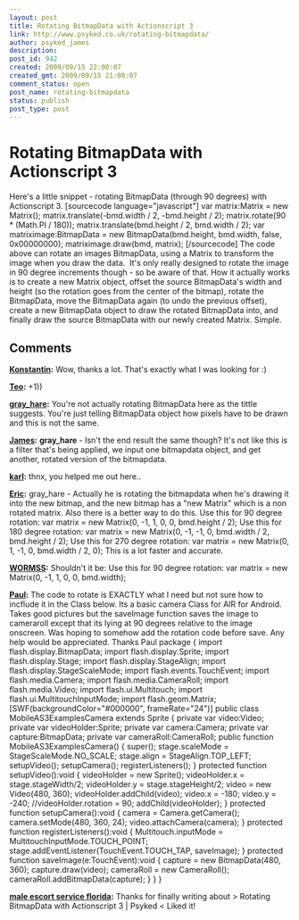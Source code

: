 ```yaml
---
layout: post
title: Rotating BitmapData with Actionscript 3
link: http://www.psyked.co.uk/rotating-bitmapdata/
author: psyked_james
description: 
post_id: 942
created: 2009/09/15 22:00:07
created_gmt: 2009/09/15 21:00:07
comment_status: open
post_name: rotating-bitmapdata
status: publish
post_type: post
---
```


# Rotating BitmapData with Actionscript 3

Here's a little snippet - rotating BitmapData (through 90 degrees) with Actionscript 3. [sourcecode language="javascript"] var matrix:Matrix = new Matrix(); matrix.translate(-bmd.width / 2, -bmd.height / 2); matrix.rotate(90 * (Math.PI / 180)); matrix.translate(bmd.height / 2, bmd.width / 2); var matriximage:BitmapData = new BitmapData(bmd.height, bmd.width, false, 0x00000000); matriximage.draw(bmd, matrix); [/sourcecode] The code above can rotate an images BitmapData, using a Matrix to transform the image when you draw the data.  It's only really designed to rotate the image in 90 degree increments though - so be aware of that. How it actually works is to create a new Matrix object, offset the source BitmapData's width and height (so the rotation goes from the center of the bitmap), rotate the BitmapData, move the BitmapData again (to undo the previous offset), create a new BitmapData object to draw the rotated BitmapData into, and finally draw the source BitmapData with our newly created Matrix. Simple.

## Comments

**[Konstantin](#673 "2010-09-12 09:51:55"):** Wow, thanks a lot. That's exactly what I was looking for :)

**[Teo](#674 "2010-12-26 23:20:21"):** +1))

**[gray_hare](#675 "2011-02-23 21:13:22"):** You're not actually rotating BitmapData here as the tittle suggests. You're just telling BitmapData object how pixels have to be drawn and this is not the same.

**[James](#676 "2011-02-24 01:13:06"):** **gray_hare** \- Isn't the end result the same though? It's not like this is a filter that's being applied, we input one bitmapdata object, and get another, rotated version of the bitmapdata.

**[karl](#677 "2011-05-09 09:14:16"):** thnx, you helped me out here..

**[Eric](#678 "2011-07-31 16:25:21"):** gray_hare - Actually he is rotating the bitmapdata when he's drawing it into the new bitmap, and the new bitmap has a "new Matrix" which is a non rotated matrix. Also there is a better way to do this. Use this for 90 degree rotation: var matrix = new Matrix(0, -1, 1, 0, 0, bmd.height / 2); Use this for 180 degree rotation: var matrix = new Matrix(0, -1, -1, 0, bmd.width / 2, bmd.height / 2); Use this for 270 degree rotation: var matrix = new Matrix(0, 1, -1, 0, bmd.width / 2, 0); This is a lot faster and accurate.

**[WORMSS](#680 "2012-04-11 16:06:10"):** Shouldn't it be: Use this for 90 degree rotation: var matrix = new Matrix(0, -1, 1, 0, 0, bmd.width);

**[Paul](#681 "2012-07-16 21:39:27"):** The code to rotate is EXACTLY what I need but not sure how to incflude it in the Class below. Its a basic camera Class for AIR for Android. Takes good pictures but the saveImage function saves the image to cameraroll except that its lying at 90 degrees relative to the image onscreen. Was hoping to somehow add the rotation code before save. Any help would be appreciated. Thanks Paul package { import flash.display.BitmapData; import flash.display.Sprite; import flash.display.Stage; import flash.display.StageAlign; import flash.display.StageScaleMode; import flash.events.TouchEvent; import flash.media.Camera; import flash.media.CameraRoll; import flash.media.Video; import flash.ui.Multitouch; import flash.ui.MultitouchInputMode; import flash.geom.Matrix; [SWF(backgroundColor="#000000", frameRate="24")] public class MobileAS3ExamplesCamera extends Sprite { private var video:Video; private var videoHolder:Sprite; private var camera:Camera; private var capture:BitmapData; private var cameraRoll:CameraRoll; public function MobileAS3ExamplesCamera() { super(); stage.scaleMode = StageScaleMode.NO_SCALE; stage.align = StageAlign.TOP_LEFT; setupVideo(); setupCamera(); registerListeners(); } protected function setupVideo():void { videoHolder = new Sprite(); videoHolder.x = stage.stageWidth/2; videoHolder.y = stage.stageHeight/2; video = new Video(480, 360); videoHolder.addChild(video); video.x = -180; video.y = -240; //videoHolder.rotation = 90; addChild(videoHolder); } protected function setupCamera():void { camera = Camera.getCamera(); camera.setMode(480, 360, 24); video.attachCamera(camera); } protected function registerListeners():void { Multitouch.inputMode = MultitouchInputMode.TOUCH_POINT; stage.addEventListener(TouchEvent.TOUCH_TAP, saveImage); } protected function saveImage(e:TouchEvent):void { capture = new BitmapData(480, 360); capture.draw(video); cameraRoll = new CameraRoll(); cameraRoll.addBitmapData(capture); } } }

**[male escort service florida](#682 "2013-12-20 15:40:26"):** Thanks for finally writing about > Rotating BitmapData with Actionscript 3 | Psyked < Liked it!

